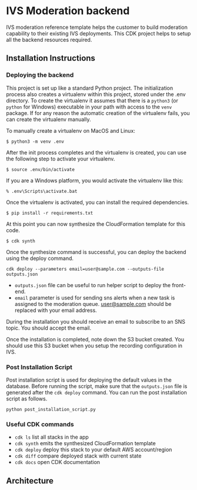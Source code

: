 
# IVS Moderation backend

IVS moderation reference template helps the customer to build moderation capability to their existing IVS deployments. This CDK project helps to setup all the backend resources required.

## Installation Instructions

### Deploying the backend

This project is set up like a standard Python project.  The initialization
process also creates a virtualenv within this project, stored under the .env
directory.  To create the virtualenv it assumes that there is a `python3`
(or `python` for Windows) executable in your path with access to the `venv`
package. If for any reason the automatic creation of the virtualenv fails,
you can create the virtualenv manually.

To manually create a virtualenv on MacOS and Linux:

```
$ python3 -m venv .env
```

After the init process completes and the virtualenv is created, you can use the following
step to activate your virtualenv.

```
$ source .env/bin/activate
```

If you are a Windows platform, you would activate the virtualenv like this:

```
% .env\Scripts\activate.bat
```

Once the virtualenv is activated, you can install the required dependencies.

```
$ pip install -r requirements.txt
```

At this point you can now synthesize the CloudFormation template for this code.

```
$ cdk synth
```
Once the synthesize command is successful, you can deploy the backend using the deploy command.

```
cdk deploy --parameters email=user@sample.com --outputs-file outputs.json
```

* `outputs.json` file can be useful to run helper script to deploy the front-end.
* `email` parameter is used for sending sns alerts when a new task is assigned to the moderation queue. user@sample.com should be replaced with your email address.

During the installation you should receive an email to subscribe to an SNS topic. You should accept the email.    

Once the installation is completed, note down the S3 bucket created. You should use this S3 bucket when you setup the recording configuration in IVS.

### Post Installation Script

Post installation script is used for deploying the default values in the database. Before running the script, make sure that the `outputs.json` file is generated after the `cdk deploy` command. You can run the post installation script as follows.

```
python post_installation_script.py
```

### Useful CDK commands

 * `cdk ls`          list all stacks in the app
 * `cdk synth`       emits the synthesized CloudFormation template
 * `cdk deploy`      deploy this stack to your default AWS account/region
 * `cdk diff`        compare deployed stack with current state
 * `cdk docs`        open CDK documentation

## Architecture

